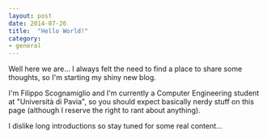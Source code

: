 ```yaml
---
layout: post
date: 2014-07-26
title:  "Hello World!"
category: 
- general
---
```


Well here we are... I always felt the need to find a place to share some thoughts, so I'm starting my shiny new blog.

I'm Filippo Scognamiglio and I'm currently a Computer Engineering student at "Università di Pavia", so you should expect basically nerdy stuff on this page (although I reserve the right to rant about anything).

I dislike long introductions so stay tuned for some real content...